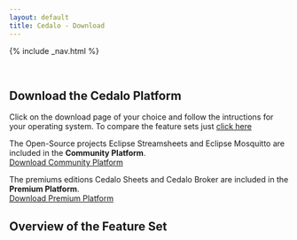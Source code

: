 ```yaml
---
layout: default
title: Cedalo - Download
---
```


<section id="banner" class="banner" role="banner">
<!-- leave unchanged from here  --> 
    {% include _nav.html %}      
    <div class="container-fluid">
        <div class="row flex-start" class="align-items: flex-start;">
            <div class="col-md-12">
                <div class="banner-spacer">
                    <p>&nbsp;</p>
                </div>
            </div>
<!-- until here for nav menus to work smoothly  -->
            <div class="downloadpage downloadpage-intro text-center">
                <div class="col-md-10 col-md-offset-1">
                    <h1 class="section-header">Download the Cedalo Platform</h1>
                    <p>Click on the download page of your choice and follow the intructions for your operating system. To compare the feature sets just <a href="#feature-set">click here</a></p>
                </div>
                <div class="col-md-6 col-md-offset-1">
                    <p>The Open-Source projects Eclipse Streamsheets and Eclipse Mosquitto are included in the <b>Community Platform</b>.<br />
                    <a href="https://docs.cedalo.com/installation/community-edition.html" class="btn btn-large">Download Community Platform</a></p>
                </div>
                <div class="col-md-6 col-md-offset-1">
                    <p>The premiums editions Cedalo Sheets and Cedalo Broker are included in the <b>Premium Platform</b>.<br />
                    <a href="https://docs.cedalo.com/installation/premium-edition.html" class="btn btn-large">Download Premium Platform</a></p>
                </div> 
            </div>
        </div>
    </div>
</section><!-- banner -->

<section id="feature-set" class="products section">
    <div class="container-fluid">
        <div class="row no-padding">
            <div class="col-lg-8 col-md-10 col-sm-12 col-xs-12 col-lg-offset-2 col-md-offset-1">  
                <div class="products-box text-center">
                    <h1>Overview of the Feature Set</h1>
                    <p>&nbsp;</p>
                    <p>&nbsp;</p>
                    <p>&nbsp;</p>
                    <p>&nbsp;</p>
                    <p>&nbsp;</p>
                    <p>&nbsp;</p>
                    <p>&nbsp;</p>
                    <p>&nbsp;</p>
                </div>
            </div>
        </div>
    </div>
</section>



